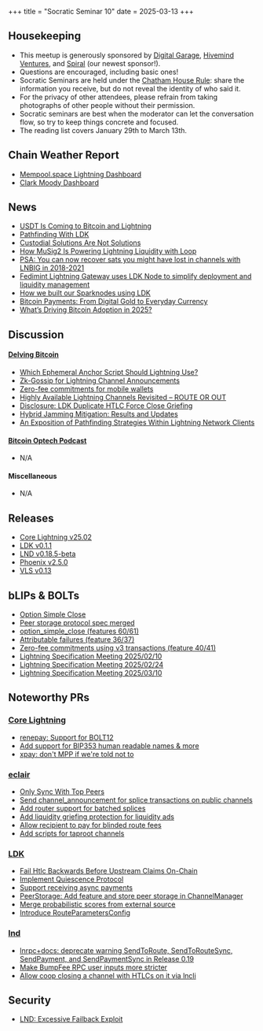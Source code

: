+++
title = "Socratic Seminar 10"
date = 2025-03-13
+++

Housekeeping
------------

- This meetup is generously sponsored by [Digital Garage](https://dg717.com/), [Hivemind Ventures](https://hivemind.vc), and [Spiral](https://spiral.xyz/) (our newest sponsor!).
- Questions are encouraged, including basic ones!
- Socratic Seminars are held under the [Chatham House Rule](https://www.chathamhouse.org/about-us/chatham-house-rule): share the information you receive, but do not reveal the identity of who said it.
- For the privacy of other attendees, please refrain from taking photographs of other people without their permission.
- Socratic seminars are best when the moderator can let the conversation flow, so try to keep things concrete and focused.
- The reading list covers January 29th to March 13th.


Chain Weather Report
--------------------

- [Mempool.space Lightning Dashboard](https://mempool.space/lightning)
- [Clark Moody Dashboard](https://bitcoin.clarkmoody.com/dashboard/)

News
----
- [USDT Is Coming to Bitcoin and Lightning](https://tether.io/news/tether-brings-usdt-to-bitcoins-lightning-network-ushering-in-a-new-era-of-unstoppable-technology/)
- [Pathfinding With LDK](https://lightningdevkit.org/blog/ldk-pathfinding/)
- [Custodial Solutions Are Not Solutions](https://spiralbtc.substack.com/p/custodial-solutions-are-not-solutions)
- [How MuSig2 Is Powering Lightning Liquidity with Loop](https://lightning.engineering/posts/2025-02-13-loop-musig2)
- [PSA: You can now recover sats you might have lost in channels with LNBIG in 2018-2021](https://x.com/guggero/status/1888887824105046230)
- [Fedimint Lightning Gateway uses LDK Node to simplify deployment and liquidity management](https://lightningdevkit.org/blog/fedimint-lightning-gateway-uses-ldk-node-to-simplify-deployment-and-liquidity-management)
- [How we built our Sparknodes using LDK](https://lightningdevkit.org/blog/how-we-built-our-sparknodes-using-ldk)
- [Bitcoin Payments: From Digital Gold to Everyday Currency](https://breez.technology/report)
- [What’s Driving Bitcoin Adoption in 2025?](https://blog.river.com/bitcoin-adoption-2025)

Discussion
----------
#### [Delving Bitcoin](https://delvingbitcoin.org/)
- [Which Ephemeral Anchor Script Should Lightning Use?](https://delvingbitcoin.org/t/which-ephemeral-anchor-script-should-lightning-use/1412)
- [Zk-Gossip for Lightning Channel Announcements](https://delvingbitcoin.org/t/zk-gossip-for-lightning-channel-announcements/1407)
- [Zero-fee commitments for mobile wallets](https://delvingbitcoin.org/t/zero-fee-commitments-for-mobile-wallets/1453)
- [Highly Available Lightning Channels Revisited – ROUTE OR OUT](https://delvingbitcoin.org/t/highly-available-lightning-channels-revisited-route-or-out/1438)
- [Disclosure: LDK Duplicate HTLC Force Close Griefing](https://delvingbitcoin.org/t/disclosure-ldk-duplicate-htlc-force-close-griefing/1410)
- [Hybrid Jamming Mitigation: Results and Updates](https://delvingbitcoin.org/t/hybrid-jamming-mitigation-results-and-updates/1147/7)
- [An Exposition of Pathfinding Strategies Within Lightning Network Clients](https://delvingbitcoin.org/t/an-exposition-of-pathfinding-strategies-within-lightning-network-clients/1500)

#### [Bitcoin Optech Podcast](https://bitcoinops.org/en/podcast/)
- N/A

#### Miscellaneous
- N/A

Releases
--------
- [Core Lightning v25.02](https://github.com/ElementsProject/lightning/releases/tag/v25.02)
- [LDK v0.1.1](https://github.com/lightningdevkit/rust-lightning/releases/tag/v0.1.1)
- [LND v0.18.5-beta](https://github.com/lightningnetwork/lnd/blob/0-18-5-branch/docs/release-notes/release-notes-0.18.5.md)
- [Phoenix v2.5.0](https://github.com/ACINQ/phoenix/releases/tag/android-v2.5.0)
- [VLS v0.13](https://vls.tech/posts/v0.13/)

bLIPs & BOLTs
-------------
- [Option Simple Close](https://github.com/lightning/bolts/pull/1205)
- [Peer storage protocol spec merged](https://github.com/lightning/bolts/pull/1110)
- [option_simple_close (features 60/61)](https://github.com/lightning/bolts/pull/1205)
- [Attributable failures (feature 36/37)](https://github.com/lightning/bolts/pull/1044)
- [Zero-fee commitments using v3 transactions (feature 40/41)](https://github.com/lightning/bolts/pull/1228)
- [Lightning Specification Meeting 2025/02/10](https://github.com/lightning/bolts/issues/1224)
- [Lightning Specification Meeting 2025/02/24](https://github.com/lightning/bolts/issues/1229)
- [Lightning Specification Meeting 2025/03/10](https://github.com/lightning/bolts/issues/1234)

Noteworthy PRs
--------------

### [Core Lightning](https://github.com/ElementsProject/lightning)
- [renepay: Support for BOLT12](https://github.com/ElementsProject/lightning/pull/7985)
- [Add support for BIP353 human readable names & more](https://github.com/ElementsProject/lightning/pull/7887)
- [xpay: don't MPP if we're told not to](https://github.com/ElementsProject/lightning/pull/8059)

### [eclair](https://github.com/ACINQ/eclair/)
- [Only Sync With Top Peers](https://github.com/ACINQ/eclair/pull/2983)
- [Send channel_announcement for splice transactions on public channels](https://github.com/ACINQ/eclair/pull/2968)
- [Add router support for batched splices](https://github.com/ACINQ/eclair/pull/2989)
- [Add liquidity griefing protection for liquidity ads](https://github.com/ACINQ/eclair/pull/2982)
- [Allow recipient to pay for blinded route fees](https://github.com/ACINQ/eclair/pull/2993)
- [Add scripts for taproot channels](https://github.com/ACINQ/eclair/pull/3016)

### [LDK](https://github.com/lightningdevkit/rust-lightning)
- [Fail Htlc Backwards Before Upstream Claims On-Chain](https://github.com/lightningdevkit/rust-lightning/pull/3556)
- [Implement Quiescence Protocol](https://github.com/lightningdevkit/rust-lightning/pull/3588)
- [Support receiving async payments](https://github.com/lightningdevkit/rust-lightning/pull/3440)
- [PeerStorage: Add feature and store peer storage in ChannelManager](https://github.com/lightningdevkit/rust-lightning/pull/3575)
- [Merge probabilistic scores from external source](https://github.com/lightningdevkit/rust-lightning/pull/3562)
- [Introduce RouteParametersConfig](https://github.com/lightningdevkit/rust-lightning/pull/3342)

### [lnd](https://github.com/lightningnetwork/lnd)
- [lnrpc+docs: deprecate warning SendToRoute, SendToRouteSync, SendPayment, and SendPaymentSync in Release 0.19](https://github.com/lightningnetwork/lnd/pull/9456)
- [Make BumpFee RPC user inputs more stricter](https://github.com/lightningnetwork/lnd/pull/9470)
- [Allow coop closing a channel with HTLCs on it via lncli](https://github.com/lightningnetwork/lnd/pull/9491)

Security
--------------
- [LND: Excessive Failback Exploit](https://morehouse.github.io/lightning/lnd-excessive-failback-exploit)
